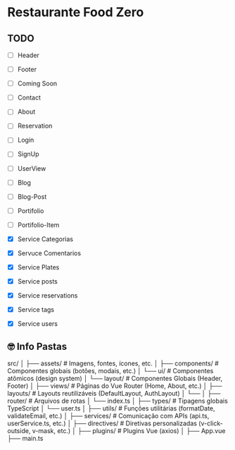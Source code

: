 # Restaurante Food Zero

## TODO

- [ ] Header
- [ ] Footer
- [ ] Coming Soon
- [ ] Contact
- [ ] About
- [ ] Reservation
- [ ] Login
- [ ] SignUp
- [ ] UserView
- [ ] Blog
- [ ] Blog-Post
- [ ] Portifolio
- [ ] Portifolio-Item

- [X] Service Categorias
- [X] Servuce Comentarios
- [X] Service Plates
- [X] Service posts
- [X] Service reservations
- [X] Service tags
- [X] Service users

## 🤓 Info Pastas

src/
│
├── assets/            # Imagens, fontes, ícones, etc.
│
├── components/        # Componentes globais (botões, modais, etc.)
│   └── ui/            # Componentes atômicos (design system)
│   └── layout/        # Componentes Globais (Header, Footer)
│
├── views/             # Páginas do Vue Router (Home, About, etc.)
│
├── layouts/           # Layouts reutilizáveis (DefaultLayout, AuthLayout)
│   └──
│
├── router/            # Arquivos de rotas
│   └── index.ts
│
├── types/             # Tipagens globais TypeScript
│   └── user.ts
│
├── utils/             # Funções utilitárias (formatDate, validateEmail, etc.)
│
├── services/          # Comunicação com APIs (api.ts, userService.ts, etc.)
│
├── directives/        # Diretivas personalizadas (v-click-outside, v-mask, etc.)
│
├── plugins/           # Plugins Vue (axios)
│
├── App.vue
├── main.ts
